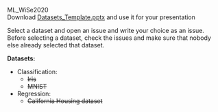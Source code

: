 ML_WiSe2020  
Download [Datasets_Template.pptx](Datasets_Template.pptx) and use it for your presentation  

Select a dataset and open an issue and write your choice as an issue.
Before selecting a dataset, check the issues and make sure that nobody else already selected that dataset.

**Datasets:**
- Classification:
    - ~~Iris~~
    - ~~MNIST~~
- Regression:
    - ~~California Housing dataset~~ 
